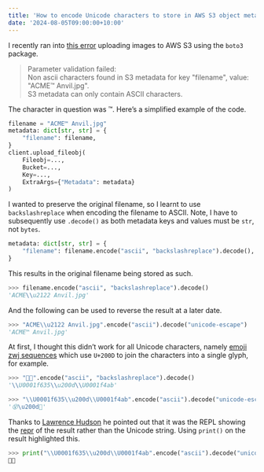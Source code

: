 ```yaml
---
title: 'How to encode Unicode characters to store in AWS S3 object metadata'
date: '2024-08-05T09:00:00+10:00'
---
```


I recently ran into [this error](https://github.com/boto/botocore/blob/1.34.130/botocore/handlers.py#L629-L638) uploading images to AWS S3 using the `boto3` package.

> Parameter validation failed:  
> Non ascii characters found in S3 metadata for key "filename", value: "ACME™ Anvil.jpg".  
> S3 metadata can only contain ASCII characters.

The character in question was ™. Here’s a simplified example of the code.

```python
filename = "ACME™ Anvil.jpg"
metadata: dict[str, str] = {
    "filename": filename,
}
client.upload_fileobj(
    Fileobj=...,
    Bucket=...,
    Key=...,
    ExtraArgs={"Metadata": metadata}
)
```

I wanted to preserve the original filename, so I learnt to use `backslashreplace` when encoding the filename to ASCII. Note, I have to subsequently use `.decode()` as both metadata keys and values must be `str`, not `bytes`.

```python
metadata: dict[str, str] = {
    "filename": filename.encode("ascii", "backslashreplace").decode(),
}
```

This results in the original filename being stored as such.

```python
>>> filename.encode("ascii", "backslashreplace").decode()
'ACME\\u2122 Anvil.jpg'
```

And the following can be used to reverse the result at a later date.

```python
>>> "ACME\\u2122 Anvil.jpg".encode("ascii").decode("unicode-escape")
'ACME™ Anvil.jpg'
```

At first, I thought this didn’t work for all Unicode characters, namely [emoji zwj sequences](https://www.unicode.org/emoji/charts/emoji-zwj-sequences.html) which use `U+200D` to join the characters into a single glyph, for example.

```python
>>> "😵‍💫".encode("ascii", "backslashreplace").decode()
'\\U0001f635\\u200d\\U0001f4ab'

>>> "\\U0001f635\\u200d\\U0001f4ab".encode("ascii").decode("unicode-escape")
'😵\u200d💫'
```

Thanks to [Lawrence Hudson](https://github.com/quicklizard99) he pointed out that it was the REPL showing the [repr](https://docs.python.org/3/library/functions.html#repr) of the result rather than the Unicode string. Using `print()` on the result highlighted this.

```python
>>> print("\\U0001f635\\u200d\\U0001f4ab".encode("ascii").decode("unicode-escape"))
😵‍💫
```
